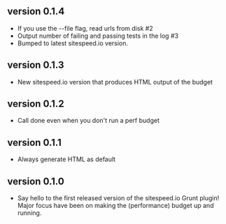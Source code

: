 version 0.1.4
------------------------
* If you use the --file flag, read urls from disk #2
* Output number of failing and passing tests in the log #3
* Bumped to latest sitespeed.io version.

version 0.1.3
------------------------
* New sitespeed.io version that produces HTML output of the budget

version 0.1.2
------------------------
* Call done even when you don't run a perf budget

version 0.1.1
------------------------
* Always generate HTML as default

version 0.1.0 
------------------------
* Say hello to the first released version of the sitespeed.io Grunt plugin! Major focus have been on making the (performance) budget up and running.